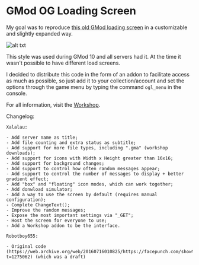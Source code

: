 # GMod OG Loading Screen

My goal was to reproduce [this old GMod loading screen](https://steamcommunity.com/sharedfiles/filedetails/?id=17641278) in a customizable and slightly expanded way.

![alt txt](https://i.imgur.com/pGci0sq.png)

This style was used during GMod 10 and all servers had it. At the time it wasn't possible to have different load screens.

I decided to distribute this code in the form of an addon to facilitate access as much as possible, so just add it to your collection/account and set the options through the game menu by typing the command ``ogl_menu`` in the console.

For all information, visit the [Workshop](https://steamcommunity.com/sharedfiles/filedetails/?id=2471861417).

Changelog:

    Xalalau:

    - Add server name as title;
    - Add file counting and extra status as subtitle;
    - Add support for more file types, including ".gma" (workshop downloads);
    - Add support for icons with Width x Height greater than 16x16;
    - Add support for background changes;
    - Add support to control how often random messages appear;
    - Add support to control the number of messages to display + better gradient effect;
    - Add "box" and "floating" icon modes, which can work together;
    - Add donwload simulator;
    - Add a way to use the screen by default (requires manual configuration);
    - Complete ChangeText();
    - Improve the random messages;
    - Expose the most important settings via "_GET";
    - Host the screen for everyone to use;
    - Add a Workshop addon to be the interface.

    Robotboy655:

    - Original code (https://web.archive.org/web/20160716010825/https://facepunch.com/showthread.php?t=1275062) (which was a draft)
